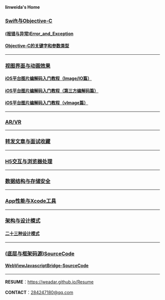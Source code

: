 **linweida's Home**

###  [Swift与Objective-C](https://weadar.github.io/Index_Folder/(%E7%BC%96%E7%A8%8B%E8%AF%AD%E8%A8%80)Swift_and_Objective-C)

#### [(报错与异常)Error_and_Exception](https://weadar.github.io/(%E7%BC%96%E7%A8%8B%E8%AF%AD%E8%A8%80)Swift_and_Objective-C/(%E6%8A%A5%E9%94%99%E4%B8%8E%E5%BC%82%E5%B8%B8)Error_and_Exception)

#### [Objective-C的关键字和参数类型](https://weadar.github.io/(%E7%BC%96%E7%A8%8B%E8%AF%AD%E8%A8%80)Swift_and_Objective-C/Objective-C%E7%9A%84%E5%85%B3%E9%94%AE%E5%AD%97)

------

### [视图界面与动画效果](https://weadar.github.io/Index_Folder/(%E8%A7%86%E5%9B%BE%E7%95%8C%E9%9D%A2%E4%B8%8E%E5%8A%A8%E7%94%BB%E6%95%88%E6%9E%9C)View_and_Animation)

#### [iOS平台图片编解码入门教程（Image/IO篇）](https://dreampiggy.com/2017/10/30/iOS平台图片编解码入门教程（Image:IO篇）)
#### [iOS平台图片编解码入门教程（第三方编解码篇）](https://dreampiggy.com/2017/10/30/iOS%E5%B9%B3%E5%8F%B0%E5%9B%BE%E7%89%87%E7%BC%96%E8%A7%A3%E7%A0%81%E5%85%A5%E9%97%A8%E6%95%99%E7%A8%8B%EF%BC%88%E7%AC%AC%E4%B8%89%E6%96%B9%E7%BC%96%E8%A7%A3%E7%A0%81%E7%AF%87%EF%BC%89)
#### [iOS平台图片编解码入门教程（vImage篇）](https://dreampiggy.com/2017/11/12/iOS%E5%B9%B3%E5%8F%B0%E5%9B%BE%E7%89%87%E7%BC%96%E8%A7%A3%E7%A0%81%E5%85%A5%E9%97%A8%E6%95%99%E7%A8%8B%EF%BC%88vImage%E7%AF%87%EF%BC%89/)

------

### [AR/VR](https://weadar.github.io/Index_Folder/AR_and_VR)

------

### [转发文章与面试收藏](https://weadar.github.io/Index_Folder/(%E8%BD%AC%E5%8F%91%E6%96%87%E7%AB%A0%E4%B8%8E%E9%9D%A2%E8%AF%95%E6%94%B6%E8%97%8F)ForwardBlog_and_InterviewPage)

------

### [H5交互与浏览器处理](https://weadar.github.io/Index_Folder/(H5%E4%BA%A4%E4%BA%92%E4%B8%8E%E6%B5%8F%E8%A7%88%E5%99%A8%E5%A4%84%E7%90%86)InteractiveH5_and_Browser)

------

### [数据结构与存储安全](https://weadar.github.io/Index_Folder/(%E6%95%B0%E6%8D%AE%E7%BB%93%E6%9E%84%E4%B8%8E%E5%AD%98%E5%82%A8%E5%AE%89%E5%85%A8)DataStructure_and_StorageSecurity)

------

### [App性能与Xcode工具](https://weadar.github.io/Index_Folder/(App%E6%80%A7%E8%83%BD%E4%B8%8EXcode%E5%B7%A5%E5%85%B7)AppPerformance_and_XcodeInstrument)

------

### [架构与设计模式](https://weadar.github.io/Index_Folder/(%E6%9E%B6%E6%9E%84%E4%B8%8E%E8%AE%BE%E8%AE%A1%E6%A8%A1%E5%BC%8F)Architectural_and_DesignPatterns)

#### [二十三种设计模式](https://weadar.github.io/(%E6%9E%B6%E6%9E%84%E4%B8%8E%E8%AE%BE%E8%AE%A1%E6%A8%A1%E5%BC%8F)Architectural_and_DesignPatterns/(23%E7%A7%8D%E8%AE%BE%E8%AE%A1%E6%A8%A1%E5%BC%8F)DesignPatterns)

------

### [(底层与框架码源)SourceCode](https://weadar.github.io/Index_Folder/(%E5%BA%95%E5%B1%82%E4%B8%8E%E6%A1%86%E6%9E%B6%E7%A0%81%E6%BA%90)SourceCode)
#### [WebViewJavascriptBridge-SourceCode](https://weadar.github.io/(%E5%BA%95%E5%B1%82%E4%B8%8E%E6%A1%86%E6%9E%B6%E7%A0%81%E6%BA%90)SourceCode/WebViewJavascriptBridge-SourceCode)

---

**RESUME**：https://weadar.github.io/Resume

**CONTACT**：284247180@qq.com

